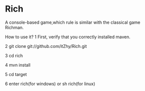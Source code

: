 Rich
====

A console-based game,which rule is similar with the classical game Richman.

How to use it?
1   First, verify that you correctly installed maven.

2   git clone git://github.com/itZhy/Rich.git

3   cd rich

4   mvn install

5   cd target

6   enter rich(for windows) or sh rich(for linux)
